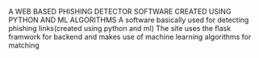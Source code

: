 A WEB BASED PHISHING DETECTOR SOFTWARE CREATED USING PYTHON AND ML ALGORITHMS
A software basically used for detecting phishing links(created using python and ml)
The site uses the flask framwork for backend and makes use of machine learning algorithms for matching 
